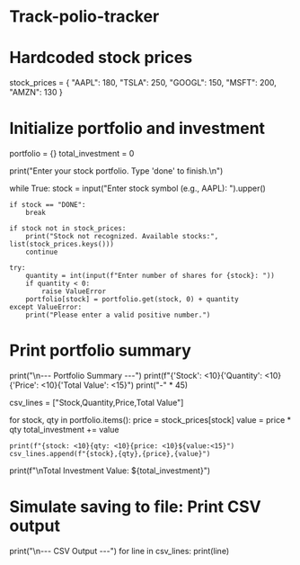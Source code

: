 # Track-polio-tracker
# Hardcoded stock prices
stock_prices = {
    "AAPL": 180,
    "TSLA": 250,
    "GOOGL": 150,
    "MSFT": 200,
    "AMZN": 130
}

# Initialize portfolio and investment
portfolio = {}
total_investment = 0

print("Enter your stock portfolio. Type 'done' to finish.\n")

while True:
    stock = input("Enter stock symbol (e.g., AAPL): ").upper()

    if stock == "DONE":
        break

    if stock not in stock_prices:
        print("Stock not recognized. Available stocks:", list(stock_prices.keys()))
        continue

    try:
        quantity = int(input(f"Enter number of shares for {stock}: "))
        if quantity < 0:
            raise ValueError
        portfolio[stock] = portfolio.get(stock, 0) + quantity
    except ValueError:
        print("Please enter a valid positive number.")

# Print portfolio summary
print("\n--- Portfolio Summary ---")
print(f"{'Stock': <10}{'Quantity': <10}{'Price': <10}{'Total Value': <15}")
print("-" * 45)

csv_lines = ["Stock,Quantity,Price,Total Value"]

for stock, qty in portfolio.items():
    price = stock_prices[stock]
    value = price * qty
    total_investment += value

    print(f"{stock: <10}{qty: <10}{price: <10}${value:<15}")
    csv_lines.append(f"{stock},{qty},{price},{value}")

print(f"\nTotal Investment Value: ${total_investment}")

# Simulate saving to file: Print CSV output
print("\n--- CSV Output ---")
for line in csv_lines:
    print(line)
